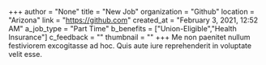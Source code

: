 +++
author = "None"
title = "New Job"
organization = "Github"
location = "Arizona"
link = "https://github.com"
created_at = "February 3, 2021, 12:52 AM"
a_job_type = "Part Time"
b_benefits = ["Union-Eligible","Health Insurance"]
c_feedback = ""
thumbnail = ""
+++
Me non paenitet nullum festiviorem excogitasse ad hoc. Quis aute iure reprehenderit in voluptate velit esse.